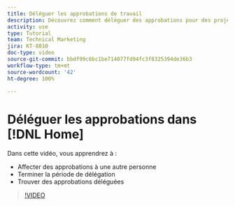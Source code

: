 ```yaml
---
title: Déléguer les approbations de travail
description: Découvrez comment déléguer des approbations pour des projets, des tâches, des problèmes et des cartes de pointage à un autre utilisateur ou une autre utilisatrice.
activity: use
type: Tutorial
team: Technical Marketing
jira: KT-8810
doc-type: video
source-git-commit: bbdf99c6bc1be714077fd94fc3f8325394de36b3
workflow-type: tm+mt
source-wordcount: '42'
ht-degree: 100%

---
```


# Déléguer les approbations dans [!DNL Home]

Dans cette vidéo, vous apprendrez à :

* Affecter des approbations à une autre personne
* Terminer la période de délégation
* Trouver des approbations déléguées

>[!VIDEO](https://video.tv.adobe.com/v/3446378/?quality=12&learn=on&enablevpops=1&captions=fre_fr)

<!--
learn more URLS
Delegate approval request
-->
